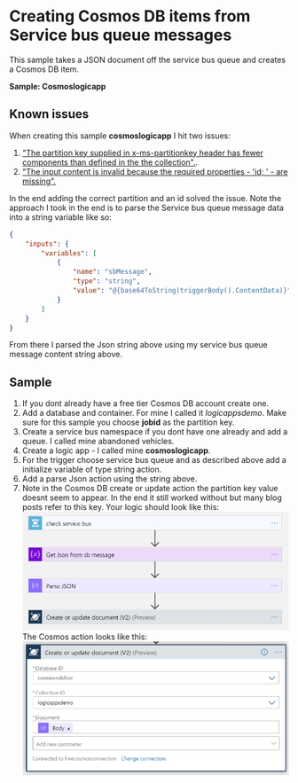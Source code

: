 # Creating Cosmos DB items from Service bus queue messages
This sample takes a JSON document off the service bus queue and creates a Cosmos DB item.

__Sample: Cosmoslogicapp__


## Known issues 
When creating this sample __cosmoslogicapp__ I hit two issues:

1. ["The partition key supplied in x-ms-partitionkey header has fewer components than defined in the the collection".](https://marcelzehner.ch/2019/02/05/issues-with-creating-new-cosmos-db-documents-with-logic-app/).
1. ["The input content is invalid because the required properties - 'id; ' - are missing".](https://stackoverflow.com/questions/64794200/logic-apps-and-cosmosdb)

In the end adding the correct partition and an id solved the issue. Note the approach I took in the end is to parse the Service bus queue message data into a string variable like so:
```json
{
    "inputs": {
        "variables": [
            {
                "name": "sbMessage",
                "type": "string",
                "value": "@{base64ToString(triggerBody().ContentData)}"
            }
        ]
    }
}
```
From there I parsed the Json string above using my service bus queue message content string above.

## Sample
1. If you dont already have a free tier Cosmos DB account create one.
1. Add a database and container. For mine I called it _logicappsdemo_. Make sure for this sample you choose __jobid__ as the partition key.
1. Create a service bus namespace if you dont have one already and add a queue. I called mine abandoned vehicles.
1. Create a logic app - I called mine __cosmoslogicapp__. 
1. For the trigger choose service bus queue and as described above add a initialize variable of type string action.
1. Add a parse Json action using the string above. 
1. Note in the Cosmos DB create or update action the partition key value doesnt seem to appear. In the end it still worked without but many blog posts refer to this key. Your logic should look like this:
![servicebustologicapp](..\docs\images\ServiceBusToCosmos.PNG)
The Cosmos action looks like this:
![cosmosconnection](..\docs\images\cosmosconnection.PNG)

